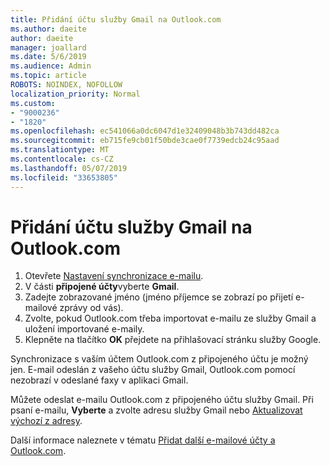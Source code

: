 ```yaml
---
title: Přidání účtu služby Gmail na Outlook.com
ms.author: daeite
author: daeite
manager: joallard
ms.date: 5/6/2019
ms.audience: Admin
ms.topic: article
ROBOTS: NOINDEX, NOFOLLOW
localization_priority: Normal
ms.custom:
- "9000236"
- "1820"
ms.openlocfilehash: ec541066a0dc6047d1e32409048b3b743dd482ca
ms.sourcegitcommit: eb715fe9cb01f50bde3cae0f7739edcb24c95aad
ms.translationtype: MT
ms.contentlocale: cs-CZ
ms.lasthandoff: 05/07/2019
ms.locfileid: "33653805"
---
```

# <a name="add-your-gmail-account-to-outlookcom"></a>Přidání účtu služby Gmail na Outlook.com

1. Otevřete [Nastavení synchronizace e-mailu](https://go.microsoft.com/fwlink/?linkid=875264).
2. V části **připojené účty**vyberte **Gmail**.
3. Zadejte zobrazované jméno (jméno příjemce se zobrazí po přijetí e-mailové zprávy od vás).
4. Zvolte, pokud Outlook.com třeba importovat e-mailu ze služby Gmail a uložení importované e-maily.
5. Klepněte na tlačítko **OK** přejdete na přihlašovací stránku služby Google.

Synchronizace s vaším účtem Outlook.com z připojeného účtu je možný jen. E-mail odeslán z vašeho účtu služby Gmail, Outlook.com pomocí nezobrazí v odeslané faxy v aplikaci Gmail.

Můžete odeslat e-mailu Outlook.com z připojeného účtu služby Gmail. Při psaní e-mailu, **Vyberte** a zvolte adresu služby Gmail nebo [Aktualizovat výchozí z adresy](https://go.microsoft.com/fwlink/?linkid=875264).

Další informace naleznete v tématu [Přidat další e-mailové účty a Outlook.com](https://support.office.com/article/c5224df4-5885-4e79-91ba-523aa743f0ba).